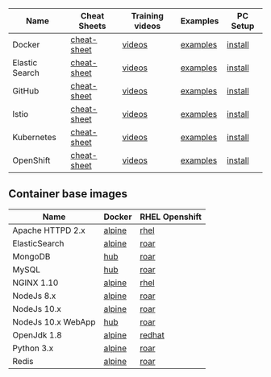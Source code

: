 

| Name | Cheat Sheets | Training videos | Examples | PC Setup | 
| --- | --- | --- | --- | --- |
| Docker | [cheat-sheet](https://www.docker.com/sites/default/files/Docker_CheatSheet_08.09.2016_0.pdf) | [videos]()  | [examples]()  | [install]() |
| Elastic Search | [cheat-sheet](http://elasticsearch-cheatsheet.jolicode.com/) | [videos]()  | [examples]()  | [install]() |
| GitHub | [cheat-sheet](https://services.github.com/on-demand/downloads/github-git-cheat-sheet.pdf) | [videos]()  | [examples]()  | [install]() |
| Istio | [cheat-sheet](https://istio.io/docs/reference/commands/istioctl/) | [videos]()  | [examples]()  | [install]() |
| Kubernetes | [cheat-sheet](https://kubernetes.io/docs/reference/kubectl/cheatsheet/) | [videos]()  | [examples]()  | [install](https://kubernetes.io/docs/tasks/tools/install-kubectl/#install-kubectl-binary-using-curl) |
| OpenShift | [cheat-sheet](http://design.jboss.org/redhatdeveloper/marketing/openshift_cheatsheet/cheatsheet/images/openshift_cheat_sheet_r3v1.pdf) | [videos]()  | [examples]()  | [install]() |
<!--
|  | [cheat-sheet]() | [videos]()  | [examples]()  | [install]() | 
|  | [cheat-sheet]() | [videos]()  | [examples]()  | [install]() | 
|  | [cheat-sheet]() | [videos]()  | [examples]()  | [install]() | 
-->


## Container base images

| Name | Docker | RHEL Openshift |
| --- | --- | --- |
| Apache HTTPD 2.x | [alpine](https://github.com/docker-library/httpd/blob/master/2.4/alpine/Dockerfile) | [rhel](https://access.redhat.com/containers/?tab=images&platform=docker#/registry.access.redhat.com/rhscl/httpd-24-rhel7)  | [examples]()  |
| ElasticSearch | [alpine](https://github.com/docker-library/elasticsearch/blob/master/5/alpine/Dockerfile) | [roar]()  | [examples]()  | 
| MongoDB | [hub]() | [roar]()  | [examples]()  |
| MySQL | [hub]() | [roar]()  | [examples]()  |
| NGINX 1.10 | [alpine](https://github.com/nginxinc/docker-nginx/blob/master/mainline/alpine/Dockerfile) | [rhel](https://access.redhat.com/containers/?tab=images&platform=docker#/registry.access.redhat.com/rhscl/nginx-110-rhel7)  | [examples]()  |
| NodeJs 8.x | [alpine](https://github.com/nodejs/docker-node/blob/master/8/alpine/Dockerfile) | [roar](https://access.redhat.com/containers/?tab=images&platform=docker#/registry.access.redhat.com/rhoar-nodejs/nodejs-8)  | [examples]()  |
| NodeJs 10.x | [alpine](https://github.com/nodejs/docker-node/blob/master/10/alpine/Dockerfile) | [roar](https://access.redhat.com/containers/?tab=images&platform=docker#/registry.access.redhat.com/rhoar-nodejs/nodejs-10)  | [examples]()  |
| NodeJs 10.x WebApp | [hub]() | [roar](https://access.redhat.com/containers/?tab=overview#/registry.access.redhat.com/rhoar-nodejs-tech-preview/rhoar-nodejs-10-webapp)  | [examples]()  |
| OpenJdk 1.8 | [alpine](https://github.com/docker-library/openjdk/blob/master/8/jdk/alpine/Dockerfile) | [redhat](https://access.redhat.com/containers/?tab=images&platform=docker#/registry.access.redhat.com/redhat-openjdk-18/openjdk18-openshift)  | [examples]()  |
| Python 3.x | [alpine](https://github.com/docker-library/python/blob/master/3.7/alpine3.8/Dockerfile) | [roar]()  | [examples]()  |
| Redis | [alpine](https://github.com/docker-library/redis/blob/master/5.0/Dockerfile) | [roar](https://access.redhat.com/containers/?tab=images&platform=docker#/registry.access.redhat.com/rhscl/redis-32-rhel7)  | [examples]() |

<!--
|  | [alpine]() | [roar]() | [examples]() | [aws]() |
|  | [alpine]() | [roar]() | [examples]() | [aws]() |
|  | [alpine]() | [roar]() | [examples]() | [aws]() |
-->
